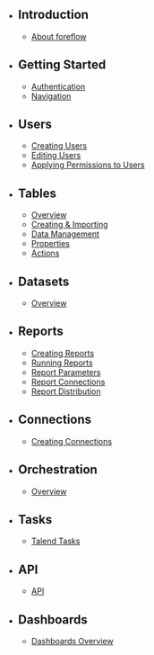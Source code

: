 -   ## Introduction

    -   [About foreflow](/{{version}}/about)

-   ## Getting Started

    -   [Authentication](/{{version}}/authentication)
    -   [Navigation](/{{version}}/navigation)

-   ## Users

    -   [Creating Users](/{{version}}/creating-users)
    -   [Editing Users](/{{version}}/editing-users)
    -   [Applying Permissions to Users](/{{version}}/user-permissions)

-   ## Tables

    -   [Overview](/{{version}}/tables-overview)
    -   [Creating & Importing](/{{version}}/tables-creating-&-importing)
    -   [Data Management](/{{version}}/tables-data-management)
    -   [Properties](/{{version}}/tables-properties)
    -   [Actions](/{{version}}/tables-actions)

-   ## Datasets

    -   [Overview](/{{version}}/dataset-overview)

-   ## Reports

    -   [Creating Reports](/{{version}}/creating-reports)
    -   [Running Reports](/{{version}}/running-reports)
    -   [Report Parameters](/{{version}}/report-parameters)
    -   [Report Connections](/{{version}}/report-connections)
    -   [Report Distribution](/{{version}}/report-distribution)

-   ## Connections

    -   [Creating Connections](/{{version}}/creating-connections)

-   ## Orchestration

    -   [Overview](/{{version}}/orchestration-overview)

-   ## Tasks

    -   [Talend Tasks](/{{version}}/talend-tasks)

-   ## API

    -   [API](/{{version}}/api)

-   ## Dashboards
    -   [Dashboards Overview](/{{version}}/dashboards-overview)
